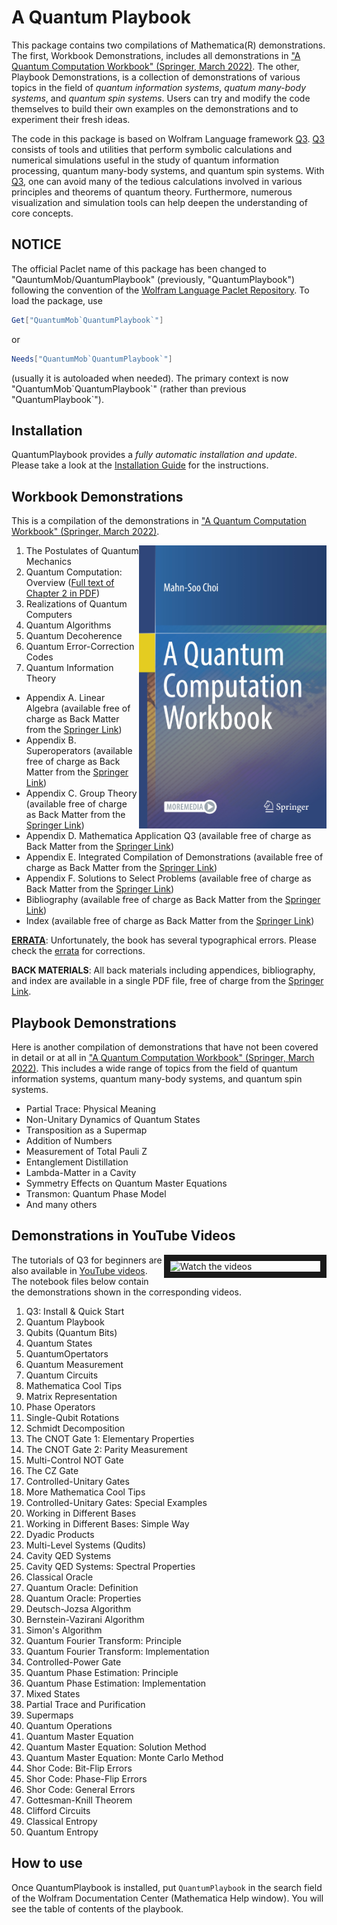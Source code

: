 # A Quantum Playbook

This package contains two compilations of Mathematica(R) demonstrations. The first, Workbook Demonstrations, includes all demonstrations in ["A Quantum Computation Workbook" (Springer, March 2022)](https://link.springer.com/book/9783030912130). The other, Playbook Demonstrations, is a collection of demonstrations of various topics in the field of *quantum information systems*, *quatum many-body systems*, and *quantum spin systems*. Users can try and modify the code themselves to build their own examples on the demonstrations and to experiment their fresh ideas.

The code in this package is based on Wolfram Language framework [Q3](https://github.com/quantum-mob/Q3). [Q3](https://github.com/quantum-mob/Q3) consists of tools and utilities that perform symbolic calculations and numerical simulations useful in the study of quantum information processing, quantum many-body systems, and quantum spin systems. With [Q3](https://github.com/quantum-mob/Q3), one can avoid many of the tedious calculations involved in various principles and theorems of quantum theory. Furthermore, numerous visualization and simulation tools can help deepen the understanding of core concepts.

## NOTICE

The official Paclet name of this package has been changed to "QauntumMob/QuantumPlaybook" (previously, "QuantumPlaybook") following the convention of the [Wolfram Language Paclet Repository](https://resources.wolframcloud.com/PacletRepository/). To load the package, use
```Mathematica
Get["QuantumMob`QuantumPlaybook`"]
```
or
```Mathematica
Needs["QuantumMob`QuantumPlaybook`"]
```
(usually it is autoloaded when needed).
The primary context is now "QuantumMob\`QuantumPlaybook\`" (rather than previous "QuantumPlaybook\`").

## Installation

QuantumPlaybook provides a *fully automatic installation and update*. Please take a look at the [Installation Guide](./INSTALL.md) for the instructions.


## Workbook Demonstrations

This is a compilation of the demonstrations in ["A Quantum Computation Workbook" (Springer, March 2022)](https://link.springer.com/book/9783030912130).

<a href="https://link.springer.com/book/9783030912130">
<img src="QuantumPlaybook/Assets/Samples/BookCover.jpg" align="right" width="300" alt="Quantum Workbook Cover"/>
</a>

1. The Postulates of Quantum Mechanics
2. Quantum Computation: Overview ([Full text of Chapter 2 in PDF](./QuantumPlaybook/Assets/Samples/Chapter2.pdf))
3. Realizations of Quantum Computers
4. Quantum Algorithms
5. Quantum Decoherence
6. Quantum Error-Correction Codes
7. Quantum Information Theory
- Appendix A. Linear Algebra (available free of charge as Back Matter from the [Springer Link](https://link.springer.com/book/9783030912130))
- Appendix B. Superoperators (available free of charge as Back Matter from the [Springer Link](https://link.springer.com/book/9783030912130))
- Appendix C. Group Theory (available free of charge as Back Matter from the [Springer Link](https://link.springer.com/book/9783030912130))
- Appendix D. Mathematica Application Q3 (available free of charge as Back Matter from the [Springer Link](https://link.springer.com/book/9783030912130))
- Appendix E. Integrated Compilation of Demonstrations (available free of charge as Back Matter from the [Springer Link](https://link.springer.com/book/9783030912130))
- Appendix F. Solutions to Select Problems (available free of charge as Back Matter from the [Springer Link](https://link.springer.com/book/9783030912130))
- Bibliography (available free of charge as Back Matter from the [Springer Link](https://link.springer.com/book/9783030912130))
- Index (available free of charge as Back Matter from the [Springer Link](https://link.springer.com/book/9783030912130))

[**ERRATA**](./QuantumPlaybook/Assets/Samples/Errata.pdf): Unfortunately, the book has several typographical errors. Please check the [errata](./QuantumPlaybook/Assets/Samples/Errata.pdf) for corrections.

**BACK MATERIALS**: All back materials including appendices, bibliography, and index are available in a single PDF file, free of charge from the [Springer Link](https://link.springer.com/book/9783030912130).


## Playbook Demonstrations

Here is another compilation of demonstrations that have not been covered in detail or at all in ["A Quantum Computation Workbook" (Springer, March 2022)](https://link.springer.com/book/9783030912130). This includes a wide range of topics from the field of quantum information systems, quantum many-body systems, and quantum spin systems.

- Partial Trace: Physical Meaning
- Non-Unitary Dynamics of Quantum States
- Transposition as a Supermap
- Addition of Numbers
- Measurement of Total Pauli Z
- Entanglement Distillation
- Lambda-Matter in a Cavity
- Symmetry Effects on Quantum Master Equations
- Transmon: Quantum Phase Model
- And many others


## Demonstrations in YouTube Videos

<a href="https://www.youtube.com/@QuantumWorkforceCenter/videos" target="_blank">
<img src="http://img.youtube.com/vi/k2icqSdb0FA/mqdefault.jpg" alt="Watch the videos" width="240" border="10" align="right" />
</a>

The tutorials of Q3 for beginners are also available in [YouTube videos](https://www.youtube.com/@QuantumWorkforceCenter/videos). The notebook files below contain the demonstrations shown in the corresponding videos.

1. Q3: Install & Quick Start
2. Quantum Playbook
3. Qubits (Quantum Bits)
4. Quantum States
5. QuantumOpertators
6. Quantum Measurement
7. Quantum Circuits
8. Mathematica Cool Tips
9. Matrix Representation
10. Phase Operators
11. Single-Qubit Rotations
12. Schmidt Decomposition
13. The CNOT Gate 1: Elementary Properties
14. The CNOT Gate 2: Parity Measurement
15. Multi-Control NOT Gate
16. The CZ Gate
17. Controlled-Unitary Gates
18. More Mathematica Cool Tips
19. Controlled-Unitary Gates: Special Examples
20. Working in Different Bases
21. Working in Different Bases: Simple Way
22. Dyadic Products
23. Multi-Level Systems (Qudits)
24. Cavity QED Systems
25. Cavity QED Systems: Spectral Properties
26. Classical Oracle
27. Quantum Oracle: Definition
28. Quantum Oracle: Properties
29. Deutsch-Jozsa Algorithm
30. Bernstein-Vazirani Algorithm
31. Simon's Algorithm
32. Quantum Fourier Transform: Principle
33. Quantum Fourier Transform: Implementation
34. Controlled-Power Gate
35. Quantum Phase Estimation: Principle
36. Quantum Phase Estimation: Implementation
37. Mixed States
38. Partial Trace and Purification
39. Supermaps
40. Quantum Operations
41. Quantum Master Equation
42. Quantum Master Equation: Solution Method
43. Quantum Master Equation: Monte Carlo Method
44. Shor Code: Bit-Flip Errors
45. Shor Code: Phase-Flip Errors
46. Shor Code: General Errors
47. Gottesman-Knill Theorem
48. Clifford Circuits
49. Classical Entropy
50. Quantum Entropy


## How to use

Once QuantumPlaybook is installed, put `QuantumPlaybook` in the search field of the Wolfram Documentation Center (Mathematica Help window). You will see the table of contents of the playbook.
